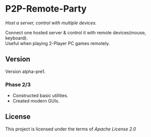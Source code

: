 # P2P-Remote-Party
*Host a server, control with multiple devices.*

Connect one hosted server & control it with remote devices(mouse, keyboard).  
Useful when playing 2-Player PC games remotely.

Version
---
Version alpha-pre1.
### Phase 2/3
- Constructed basic utilities.
- Created modern GUIs.

License
---
This project is licensed under the terms of *Apache License 2.0*
